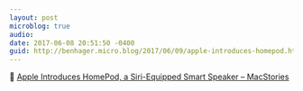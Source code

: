 ```yaml
---
layout: post
microblog: true
audio: 
date: 2017-06-08 20:51:50 -0400
guid: http://benhager.micro.blog/2017/06/09/apple-introduces-homepod.html
---
```

📱 [Apple Introduces HomePod, a Siri-Equipped Smart Speaker – MacStories](https://www.macstories.net/news/apple-introduces-homepod-a-siri-equipped-smart-speaker/)
